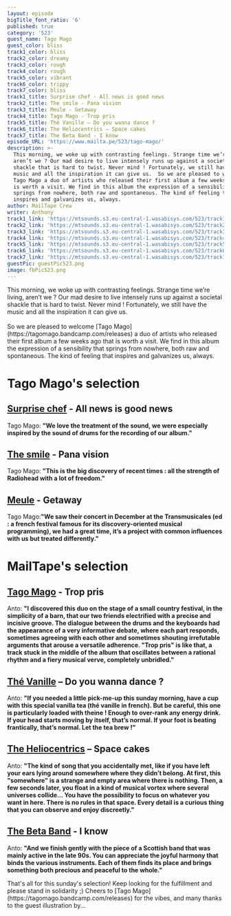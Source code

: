 ```yaml
---
layout: episode
bigTitle_font_ratio: '6'
published: true
category: '523'
guest_name: Tago Mago
guest_color: bliss
track1_color: bliss
track2_color: dreamy
track3_color: rough
track4_color: rough
track5_color: vibrant
track6_color: trippy
track7_color: bliss
track1_title: Surprise chef - All news is good news
track2_title: The smile - Pana vision
track3_title: Meule - Getaway
track4_title: Tago Mago - Trop pris
track5_title: Thé Vanille – Do you wanna dance ?
track6_title: The Heliocentrics – Space cakes
track7_title: The Beta Band - I know
episode_URL: 'https://www.mailta.pe/523/tago-mago/'
description: >-
  This morning, we woke up with contrasting feelings. Strange time we’re living,
  aren’t we ? Our mad desire to live intensely runs up against a societal
  shackle that is hard to twist. Never mind ! Fortunately, we still have the
  music and all the inspiration it can give us.  So we are pleased to welcome
  Tago Mago a duo of artists who released their first album a few weeks ago that
  is worth a visit. We find in this album the expression of a sensibility that
  springs from nowhere, both raw and spontaneous. The kind of feeling that
  inspires and galvanizes us, always.
author: MailTape Crew
writer: Anthony
track1_link: 'https://mtsounds.s3.eu-central-1.wasabisys.com/523/track1.mp3'
track2_link: 'https://mtsounds.s3.eu-central-1.wasabisys.com/523/track2.mp3'
track3_link: 'https://mtsounds.s3.eu-central-1.wasabisys.com/523/track3.mp3'
track4_link: 'https://mtsounds.s3.eu-central-1.wasabisys.com/523/track4.mp3'
track5_link: 'https://mtsounds.s3.eu-central-1.wasabisys.com/523/track5.mp3'
track6_link: 'https://mtsounds.s3.eu-central-1.wasabisys.com/523/track6.mp3'
track7_link: 'https://mtsounds.s3.eu-central-1.wasabisys.com/523/track7.mp3'
guestPic: guestPic523.png
image: fbPic523.png
---
```

<p id="introduction">This morning, we woke up with contrasting feelings. Strange time we’re living, aren’t we ? Our mad desire to live intensely runs up against a societal shackle that is hard to twist. Never mind ! Fortunately, we still have the music and all the inspiration it can give us.
<br><br>
So we are pleased to welcome [Tago Mago](https://tagomago.bandcamp.com/releases) a duo of artists who released their first album a few weeks ago that is worth a visit. We find in this album the expression of a sensibility that springs from nowhere, both raw and spontaneous. The kind of feeling that inspires and galvanizes us, always.</p>

# Tago Mago's selection

## [Surprise chef](https://surprisechef.bandcamp.com/) - All news is good news
Tago Mago: **"**We love the treatment of the sound, we were especially inspired by the sound of drums for the recording of our album.**"**

## [The smile](https://thesmiletheband.com/) - Pana vision
Tago Mago: **"**This is the big discovery of recent times : all the strength of Radiohead with a lot of freedom.**"**

##  [Meule](https://legroupemeule.bandcamp.com/releases) - Getaway
Tago Mago:**"**We saw their concert in December at the Transmusicales (ed : a french festival famous for its discovery-oriented musical programming), we had a great time, it’s a project with common influences with us but treated differently.**"**

# MailTape's selection

## [Tago Mago](https://tagomago.bandcamp.com/releases) - Trop pris
Anto: **"**I discovered this duo on the stage of a small country festival, in the simplicity of a barn, that our two friends electrified with a precise and incisive groove. The dialogue between the drums and the keyboards had the appearance of a very informative debate, where each part responds, sometimes agreeing with each other and sometimes shouting irrefutable arguments that arouse a versatile adherence. 
"Trop pris" is like that, a track stuck in the middle of the album that oscillates between a rational rhythm and a fiery musical verve, completely unbridled.**"**

## [Thé Vanille](https://thevanille.bandcamp.com/) – Do you wanna dance ?
Anto: **"**If you needed a little pick-me-up this sunday morning, have a cup with this special vanilla tea (thé vanille in french). But be careful, this one is particularly loaded with theine ! Enough to over-rank any energy drink. If your head starts moving by itself, that’s normal. If your foot is beating frantically, that’s normal. Let the tea brew !**"**

## [The Heliocentrics](https://theheliocentrics.bandcamp.com/) – Space cakes
Anto: **"**The kind of song that you accidentally met, like if you have left your ears lying around somewhere where they didn’t belong. At first, this "somewhere" is a strange and empty area where there is nothing. Then, a few seconds later, you float in a kind of musical vortex where several universes collide… You have the possibility to focus on whatever you want in here. There is no rules in that space. Every detail is a curious thing that you can observe and enjoy discreetly.**"**

## [The Beta Band](https://gonzai.com/20-ans-apres-lhistoire-completement-foiree-de-the-beta-band/) - I know
Anto: **"**And we finish gently with the piece of a Scottish band that was mainly active in the late 90s. You can appreciate the joyful harmony that binds the various instruments. Each of them finds its place and brings something both precious and peaceful to the whole.**"**

<p id="outroduction">That's all for this sunday's selection! Keep looking for the fulfillment and please stand in solidarity ;) Cheers to [Tago Mago](https://tagomago.bandcamp.com/releases) for the vibes, and many thanks to the guest illustration by...</p>

